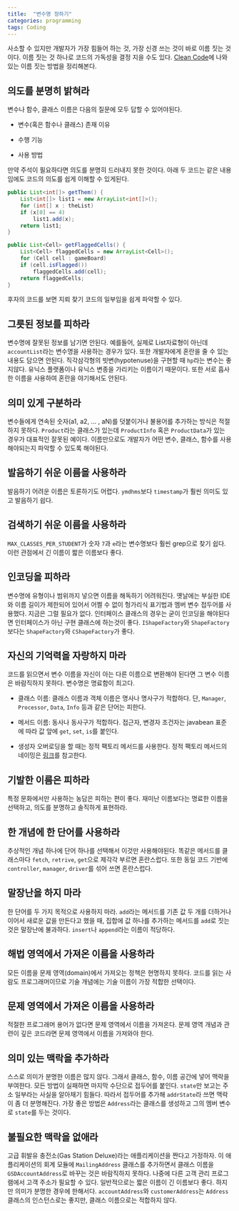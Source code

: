 ```yaml
---
title:  "변수명 정하기"
categories: programming
tags: Coding
---
```


사소할 수 있지만 개발자가 가장 힘들어 하는 것, 가장 신경 쓰는 것이 바로 이름 짓는 것이다. 이름 짓는 것 하나로 코드의 가독성을 결정 지을 수도 있다. [Clean Code](http://www.yes24.com/Product/Goods/11681152?OzSrank=1)에 나와 있는 이름 짓는 방법을 정리해본다.

## 의도를 분명히 밝혀라

변수나 함수, 클래스 이름은 다음의 질문에 모두 답할 수 있어야된다.

- 변수(혹은 함수나 클래스) 존재 이유

- 수행 기능

- 사용 방법

만약 주석이 필요하다면 의도를 분명히 드러내지 못한 것이다. 아래 두 코드는 같은 내용임에도 코드의 의도를 쉽게 이해할 수 있게된다.

```java
public List<int[]> getThem() {
    List<int[]> list1 = new ArrayList<int[]>();
    for (int[] x : theList) 
    if (x[0] == 4)
        list1.add(x); 
    return list1;
}
```

```java
public List<Cell> getFlaggedCells() {
    List<Cell> flaggedCells = new ArrayList<Cell>(); 
    for (Cell cell : gameBoard)
    if (cell.isFlagged()) 
        flaggedCells.add(cell);
    return flaggedCells; 
}
```

후자의 코드를 보면 지뢰 찾기 코드의 일부임을 쉽게 파악할 수 있다.

## 그릇된 정보를 피하라

변수명에 잘못된 정보를 남기면 안된다. 예를들어, 실제로 List자료형이 아닌데 `accountList`라는 변수명을 사용하는 경우가 있다. 또한 개발자에게 혼란을 줄 수 있는 내용도 담으면 안된다. 직각삼각형의 빗변(hypotenuse)을 구현할 때 `hp`라는 변수는 좋지않다. 유닉스 플랫폼이나 유닉스 변종을 가리키는 이름이기 때문이다. 또한 서로 흡사한 이름을 사용하여 혼란을 야기해서도 안된다.

## 의미 있게 구분하라

변수들에게 연속된 숫자(a1, a2, ... , aN)를 덧붙이거나 불용어를 추가하는 방식은 적절하지 못하다. `Product`라는 클래스가 있는데 `ProductInfo` 혹은 `ProductData`가 있는 경우가 대표적인 잘못된 예이다. 이름만으로도 개발자가 어떤 변수, 클래스, 함수를 사용해야되는지 파악할 수 있도록 해야된다.

## 발음하기 쉬운 이름을 사용하라

발음하기 어려운 이름은 토론하기도 어렵다. `ymdhms`보다 `timestamp`가 훨씬 의미도 있고 발음하기 쉽다.

## 검색하기 쉬운 이름을 사용하라

`MAX_CLASSES_PER_STUDENT`가 숫자 `7`과 `e`라는 변수명보다 훨씬 grep으로 찾기 쉽다. 이런 관점에서 긴 이름이 짧은 이름보다 좋다.

## 인코딩을 피하라

변수명에 유형이나 범위까지 넣으면 이름을 해독하기 어려워진다. 옛날에는 부실한 IDE와 이름 길이가 제한되어 있어서 어쩔 수 없이 헝가리식 표기법과 멤버 변수 접두어를 사용했다. 지금은 그럴 필요가 없다. 인터페이스 클래스의 경우는 굳이 인코딩을 해야된다면 인터페이스가 아닌 구현 클래스에 하는것이 좋다. `IShapeFactory`와 `ShapeFactory` 보다는 `ShapeFactory`와 `CShapeFactory`가 좋다.

## 자신의 기억력을 자랑하지 마라

코드를 읽으면서 변수 이름을 자신이 아는 다른 이름으로 변환해야 된다면 그 변수 이름은 바람직하지 못하다. 변수명은 명료함이 최고다.

- 클래스 이름: 클래스 이름과 객체 이름은 명사나 명사구가 적합하다. 단, `Manager`, `Processor`, `Data`, `Info` 등과 같은 단어는 피한다.

- 메서드 이름: 동사나 동사구가 적합하다. 접근자, 변경자 조건자는 javabean 표준에 따라 값 앞에 `get`, `set`, `is`를 붙인다.

- 생성자 오버로딩을 할 때는 정적 팩토리 메서드를 사용한다. 정적 팩토리 메서드의 네이밍은 [링크](https://junroot.github.io/programming/Static-Factory-Method/#장점)를 참고한다.

## 기발한 이름은 피하라

특정 문화에서만 사용하는 농담은 피하는 편이 좋다. 재미난 이름보다는 명료한 이름을 선택하고, 의도를 분명하고 솔직하게 표현하라.

## 한 개념에 한 단어를 사용하라

추상적인 개념 하나에 단어 하나를 선택해서 이것만 사용해야된다. 똑같은 메서드를 클래스마다 `fetch`, `retrive`, `get`으로 제각각 부르면 혼란스럽다. 또한 동일 코드 기반에 `controller`, `manager`, `driver`를 섞어 쓰면 혼란스럽다.

## 말장난을 하지 마라

한 단어를 두 가지 목적으로 사용하지 마라. `add`라는 메서드를 기존 값 두 개를 더하거나 이어서 새로운 값을 만든다고 했을 때, 집합에 값 하나를 추가하는 메서드를 `add`로 짓는 것은 말장난에 불과하다. `insert`나 `append`라는 이름이 적당하다.

## 해법 영역에서 가져온 이름을 사용하라

모든 이름을 문제 영역(domain)에서 가져오는 정책은 현명하지 못하다. 코드를 읽는 사람도 프로그래머이므로 기술 개념에는 기술 이름이 가장 적합한 선택이다.

## 문제 영역에서 가져온 이름을 사용하라

적절한 프로그래머 용어가 없다면 문제 영역에서 이름을 가져온다. 문제 영역 개념과 관련이 깊은 코드라면 문제 영역에서 이름을 가져와야 한다.

## 의미 있는 맥락을 추가하라

스스로 의미가 분명한 이름은 많지 않다. 그래서 클래스, 함수, 이름 공간에 넣어 맥락을 부여한다. 모든 방법이 실패하면 마지막 수단으로 접두어를 붙인다. `state`만 보고는 주소 일부라는 사실을 알아채기 힘들다. 따라서 접두어를 추가해 `addrState`라 쓰면 맥락이 좀 더 분명해진다. 가장 좋은 방법은 `Address`라는 클래스를 생성하고 그의 멤버 변수로 `state`를 두는 것이다.

## 불필요한 맥락을 없애라

고급 휘발유 충전소(Gas Station Deluxe)라는 애플리케이션을 짠다고 가정하자. 이 애플리케이션의 회계 모듈에 `MailingAddress` 클래스를 추가하면서 클래스 이름을 `GSDAccountAddress`로 바꾸는 것은 바람직하지 못하다. 나중에 다른 고객 관리 프로그램에서 고객 주소가 필요할 수 있다. 일반적으로는 짧은 이름이 긴 이름보다 좋다. 하지만 의미가 분명한 경우에 한해서다. `accountAddress`와 `customerAddress`는 `Address`클래스의 인스턴스로는 좋지만, 클래스 이름으로는 적합하지 않다.
